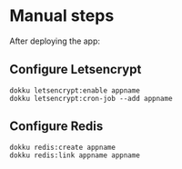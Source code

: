 # Manual steps

After deploying the app:


## Configure Letsencrypt

    dokku letsencrypt:enable appname
    dokku letsencrypt:cron-job --add appname


## Configure Redis

    dokku redis:create appname
    dokku redis:link appname appname